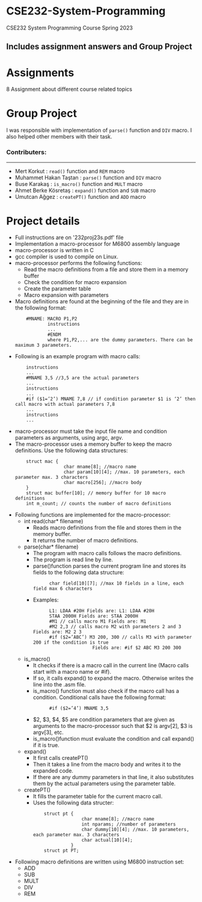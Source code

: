 # CSE232-System-Programming
CSE232 System Programming Course Spring 2023

Includes assignment answers and Group Project
---

# Assignments
8 Assignment about different course related topics

# Group Project

I was responsible with implementation of `parse()` function and `DIV` macro. I also helped other members with their task.

### Contributers:
---
- Mert Korkut : `read()` function and `REM` macro
- Muhammet Hakan Taştan : `parse()` function and `DIV` macro
- Buse Karakaş : `is_macro()` function and `MULT` macro
- Ahmet Berke Kösretaş : `expand()` function and `SUB` macro
- Umutcan Ağgez : `createPT()` function and `ADD` macro

# Project details
- Full instructions are on '232proj23s.pdf' file
- Implementation a macro-processor for M6800 assembly language
- macro-processor is written in C
- gcc compiler is used to compile on Linux.
- macro-processor performs the following functions:
    - Read the macro definitions from a file and store them in a memory buffer
    - Check the condition for macro expansion
    - Create the parameter table
    - Macro expansion with parameters
- Macro definitions are found at the beginning of the file and they are in the following format:
    ``` 
        #MNAME: MACRO P1,P2
                instructions
                ...
                #ENDM
                where P1,P2,... are the dummy parameters. There can be maximum 3 parameters.
     ```
- Following is an example program with macro calls:
    ```
        instructions
        ...
        #MNAME 3,5 //3,5 are the actual parameters
        ...
        instructions
        ...
        #if ($1=’2’) MNAME 7,8 // if condition parameter $1 is ‘2’ then call macro with actual parameters 7,8
        ...
        instructions
        ...
    ```
- macro-processor must take the input file name and condition parameters as arguments, using argc, argv.
- The macro-processor uses a memory buffer to keep the macro definitions. Use the following data structures:
    ```
        struct mac {
                      char mname[8]; //macro name
                      char param[10][4]; //max. 10 parameters, each parameter max. 3 characters
                      char macro[256]; //macro body
        }
        struct mac buffer[10]; // memory buffer for 10 macro definitions
        int m_count; // counts the number of macro definitions
    ```
- Following functions are implemented for the macro-processor:
    - int read(char* filename)
        - Reads macro definitions from the file and stores them in the memory buffer.
        - It returns the number of macro definitions.
    - parse(char* filename)
        - The program with macro calls follows the macro definitions.
        - The program is read line by line. 
        - parse()function parses the current program line and stores its fields to the following data structure:
          ```
                char field[10][7]; //max 10 fields in a line, each field max 6 characters
          ```
        - Examples:
          ```
                L1: LDAA #20H Fields are: L1: LDAA #20H
                STAA 2000H Fields are: STAA 2000H
                #M1 // calls macro M1 Fields are: M1
                #M2 2,3 // calls macro M2 with parameters 2 and 3 Fields are: M2 2 3
                #if ($2=’ABC’) M3 200, 300 // calls M3 with parameter 200 if the condition is true
                                Fields are: #if $2 ABC M3 200 300
           ```
    - is_macro()
        - It checks if there is a macro call in the current line (Macro calls start with a macro name or #if).
        - If so, it calls expand() to expand the macro. Otherwise writes the line into the .asm file.
        - is_macro() function must also check if the macro call has a condition. Conditional calls have the following format:
          ```
                #if ($2=’4’) MNAME 3,5
          ```
        - $2, $3, $4, $5 are condition parameters that are given as arguments to the macro-processor such that $2 is argv[2], $3 is argv[3], etc.
        - is_macro()function must evaluate the condition and call expand() if it is true.
    - expand()
        - It first calls createPT()
        - Then it takes a line from the macro body and writes it to the expanded code. 
        - If there are any dummy parameters in that line, it also substitutes them by the actual parameters using the parameter table.
    - createPT()
        - It fills the parameter table for the current macro call.
        - Uses the following data structer:
          ```
              struct pt {
                            char mname[8]; //macro name
                            int nparams; //number of parameters
                            char dummy[10][4]; //max. 10 parameters, each parameter max. 3 characters
                            char actual[10][4];
                        }
              struct pt PT;
          ```
- Following macro definitions are written using M6800 instruction set:
    - ADD
    - SUB
    - MULT
    - DIV
    - REM

